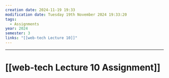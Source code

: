 ```yaml
---
creation date: 2024-11-19 19:33
modification date: Tuesday 19th November 2024 19:33:20
tags:
  - Assignments
year: 2024
semester: 3
links: "[[web-tech Lecture 10]]"
---
```


---
# [[web-tech Lecture 10 Assignment]]
